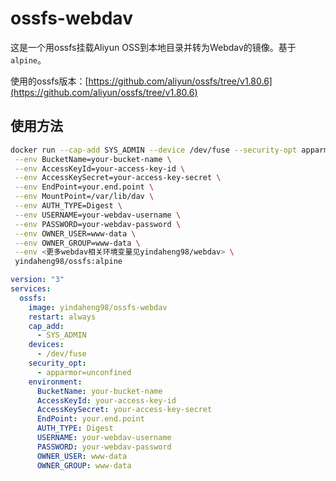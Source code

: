 # ossfs-webdav

这是一个用ossfs挂载Aliyun OSS到本地目录并转为Webdav的镜像。基于`alpine`。

使用的ossfs版本：[https://github.com/aliyun/ossfs/tree/v1.80.6](https://github.com/aliyun/ossfs/tree/v1.80.6)

## 使用方法

```sh
docker run --cap-add SYS_ADMIN --device /dev/fuse --security-opt apparmor=unconfined \
 --env BucketName=your-bucket-name \
 --env AccessKeyId=your-access-key-id \
 --env AccessKeySecret=your-access-key-secret \
 --env EndPoint=your.end.point \
 --env MountPoint=/var/lib/dav \
 --env AUTH_TYPE=Digest \
 --env USERNAME=your-webdav-username \
 --env PASSWORD=your-webdav-password \
 --env OWNER_USER=www-data \
 --env OWNER_GROUP=www-data \
 --env <更多webdav相关环境变量见yindaheng98/webdav> \
 yindaheng98/ossfs:alpine
```

```yml
version: "3"
services:
  ossfs:
    image: yindaheng98/ossfs-webdav
    restart: always
    cap_add:
      - SYS_ADMIN
    devices:
      - /dev/fuse
    security_opt:
      - apparmor=unconfined
    environment:
      BucketName: your-bucket-name
      AccessKeyId: your-access-key-id
      AccessKeySecret: your-access-key-secret
      EndPoint: your.end.point
      AUTH_TYPE: Digest
      USERNAME: your-webdav-username
      PASSWORD: your-webdav-password
      OWNER_USER: www-data
      OWNER_GROUP: www-data
```
